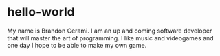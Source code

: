 # hello-world

My name is Brandon Cerami. I am an up and coming software developer that will master the art of programming. I like music and videogames and one day I hope to be able to make my own game. 
